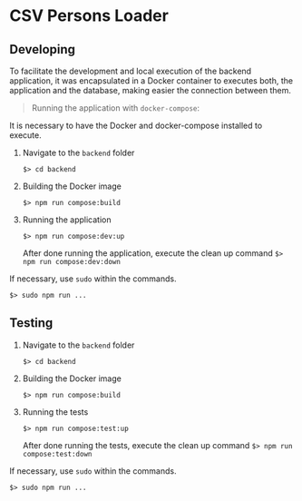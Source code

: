 # CSV Persons Loader

## Developing

To facilitate the development and local execution of the backend application, it was encapsulated in a Docker container to executes both, the application and the database, making easier the connection between them.

> Running the application with `docker-compose`:

It is necessary to have the Docker and docker-compose installed to execute.

1. Navigate to the `backend` folder
    ```
    $> cd backend
    ```
2. Building the Docker image
    ```
    $> npm run compose:build
    ```
3. Running the application
    ```
    $> npm run compose:dev:up
    ```
    After done running the application, execute the clean up command
        ```
        $> npm run compose:dev:down
        ```

If necessary, use `sudo` within the commands.
```
$> sudo npm run ...
```

## Testing

1. Navigate to the `backend` folder
    ```
    $> cd backend
    ```
2. Building the Docker image
    ```
    $> npm run compose:build
    ```
3. Running the tests
    ```
    $> npm run compose:test:up
    ```
    After done running the tests, execute the clean up command
        ```
        $> npm run compose:test:down
        ```

If necessary, use `sudo` within the commands.
```
$> sudo npm run ...
```
